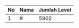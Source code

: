 | No | Nama            | Jumlah Level |
|----|-----------------|--------------|
| 1  | #    |    5902        |
